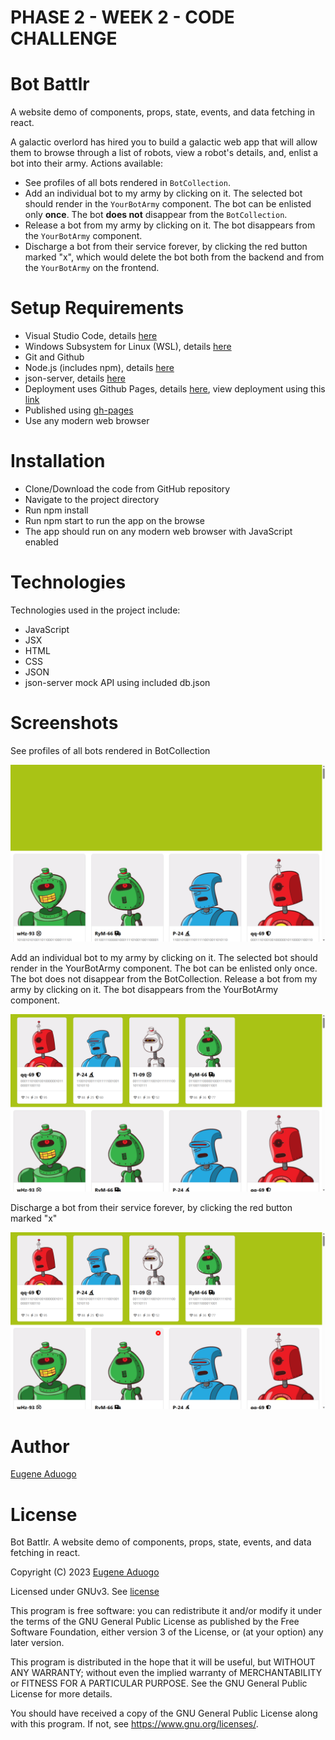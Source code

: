 # PHASE 2 - WEEK 2 - CODE CHALLENGE

# Bot Battlr

A website demo of components, props, state, events, and data fetching in react.

A galactic overlord has hired you to build a galactic web app that will allow them to browse through a list of robots, view a robot's details, and, enlist a bot into their army. Actions available:

- See profiles of all bots rendered in `BotCollection`.
- Add an individual bot to my army by clicking on it. The selected bot should
 render in the `YourBotArmy` component. The bot can be enlisted only **once**.
The bot **does not** disappear from the `BotCollection`.
- Release a bot from my army by clicking on it. The bot disappears from the
 `YourBotArmy` component.
- Discharge a bot from their service forever, by clicking the red button marked
 "x", which would delete the bot both from the backend and from the
 `YourBotArmy` on the frontend.



# Setup Requirements

- Visual Studio Code, details [here](https://code.visualstudio.com/)
- Windows Subsystem for Linux (WSL), details [here](https://learn.microsoft.com/en-us/windows/wsl/install)
- Git and Github
- Node.js (includes npm), details [here](https://nodejs.org/en)
- json-server, details [here](https://www.npmjs.com/package/json-server)
- Deployment uses Github Pages, details [here](https://docs.github.com/en/pages/quickstart), view deployment using this [link](https://eugenemrg.github.io/Bot-Battlr/) 
- Published using [gh-pages](https://www.npmjs.com/package/gh-pages)
- Use any modern web browser


# Installation

- Clone/Download the code from GitHub repository
- Navigate to the project directory
- Run npm install
- Run npm start to run the app on the browse
- The app should run on any modern web browser with JavaScript enabled

# Technologies

Technologies used in the project include:

- JavaScript
- JSX
- HTML
- CSS
- JSON
- json-server mock API using included db.json

# Screenshots

See profiles of all bots rendered in BotCollection

![](./screenshots/1.png)

Add an individual bot to my army by clicking on it. The selected bot should render in the YourBotArmy component. The bot can be enlisted only once. The bot does not disappear from the BotCollection.
Release a bot from my army by clicking on it. The bot disappears from the YourBotArmy component.

![](./screenshots/2.png)

Discharge a bot from their service forever, by clicking the red button marked "x"

![](./screenshots/3.png)

# Author

[Eugene Aduogo](https://github.com/eugenemrg)

# License

Bot Battlr. A website demo of components, props, state, events, and data fetching in react.

Copyright (C) 2023  [Eugene Aduogo](https://github.com/eugenemrg)

Licensed under GNUv3. See [license](/LICENSE)

This program is free software: you can redistribute it and/or modify
it under the terms of the GNU General Public License as published by
the Free Software Foundation, either version 3 of the License, or
(at your option) any later version.

This program is distributed in the hope that it will be useful,
but WITHOUT ANY WARRANTY; without even the implied warranty of
MERCHANTABILITY or FITNESS FOR A PARTICULAR PURPOSE.  See the
GNU General Public License for more details.

You should have received a copy of the GNU General Public License
along with this program.  If not, see <https://www.gnu.org/licenses/>.
